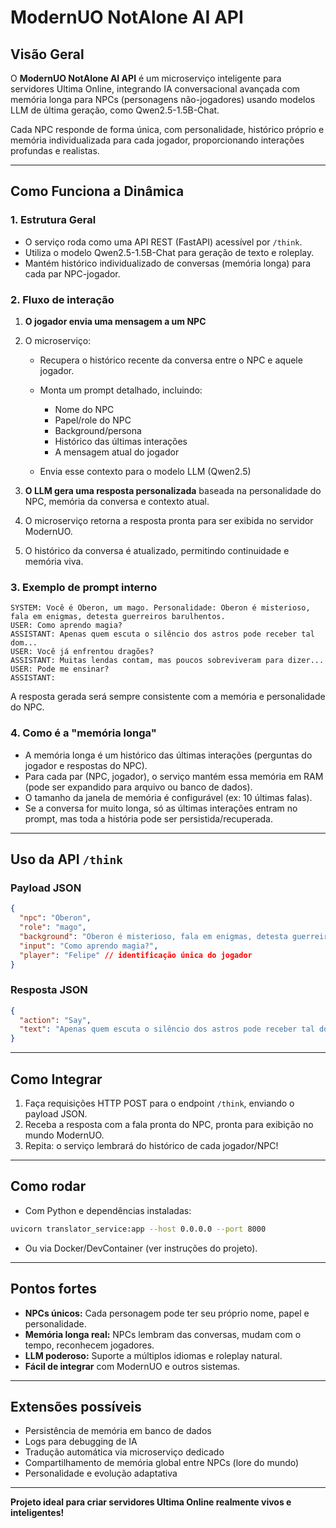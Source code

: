 # ModernUO NotAlone AI API

## Visão Geral

O **ModernUO NotAlone AI API** é um microserviço inteligente para servidores Ultima Online, integrando IA conversacional avançada com memória longa para NPCs (personagens não-jogadores) usando modelos LLM de última geração, como Qwen2.5-1.5B-Chat.

Cada NPC responde de forma única, com personalidade, histórico próprio e memória individualizada para cada jogador, proporcionando interações profundas e realistas.

---

## Como Funciona a Dinâmica

### 1. Estrutura Geral

* O serviço roda como uma API REST (FastAPI) acessível por `/think`.
* Utiliza o modelo Qwen2.5-1.5B-Chat para geração de texto e roleplay.
* Mantém histórico individualizado de conversas (memória longa) para cada par NPC-jogador.

### 2. Fluxo de interação

1. **O jogador envia uma mensagem a um NPC**
2. O microserviço:

   * Recupera o histórico recente da conversa entre o NPC e aquele jogador.
   * Monta um prompt detalhado, incluindo:

     * Nome do NPC
     * Papel/role do NPC
     * Background/persona
     * Histórico das últimas interações
     * A mensagem atual do jogador
   * Envia esse contexto para o modelo LLM (Qwen2.5)
3. **O LLM gera uma resposta personalizada** baseada na personalidade do NPC, memória da conversa e contexto atual.
4. O microserviço retorna a resposta pronta para ser exibida no servidor ModernUO.
5. O histórico da conversa é atualizado, permitindo continuidade e memória viva.

### 3. Exemplo de prompt interno

```
SYSTEM: Você é Oberon, um mago. Personalidade: Oberon é misterioso, fala em enigmas, detesta guerreiros barulhentos.
USER: Como aprendo magia?
ASSISTANT: Apenas quem escuta o silêncio dos astros pode receber tal dom...
USER: Você já enfrentou dragões?
ASSISTANT: Muitas lendas contam, mas poucos sobreviveram para dizer...
USER: Pode me ensinar?
ASSISTANT:
```

A resposta gerada será sempre consistente com a memória e personalidade do NPC.

### 4. Como é a "memória longa"

* A memória longa é um histórico das últimas interações (perguntas do jogador e respostas do NPC).
* Para cada par (NPC, jogador), o serviço mantém essa memória em RAM (pode ser expandido para arquivo ou banco de dados).
* O tamanho da janela de memória é configurável (ex: 10 últimas falas).
* Se a conversa for muito longa, só as últimas interações entram no prompt, mas toda a história pode ser persistida/recuperada.

---

## Uso da API `/think`

### Payload JSON

```json
{
  "npc": "Oberon",
  "role": "mago",
  "background": "Oberon é misterioso, fala em enigmas, detesta guerreiros barulhentos.",
  "input": "Como aprendo magia?",
  "player": "Felipe" // identificação única do jogador
}
```

### Resposta JSON

```json
{
  "action": "Say",
  "text": "Apenas quem escuta o silêncio dos astros pode receber tal dom..."
}
```

---

## Como Integrar

1. Faça requisições HTTP POST para o endpoint `/think`, enviando o payload JSON.
2. Receba a resposta com a fala pronta do NPC, pronta para exibição no mundo ModernUO.
3. Repita: o serviço lembrará do histórico de cada jogador/NPC!

---

## Como rodar

* Com Python e dependências instaladas:

```bash
uvicorn translator_service:app --host 0.0.0.0 --port 8000
```

* Ou via Docker/DevContainer (ver instruções do projeto).

---

## Pontos fortes

* **NPCs únicos:** Cada personagem pode ter seu próprio nome, papel e personalidade.
* **Memória longa real:** NPCs lembram das conversas, mudam com o tempo, reconhecem jogadores.
* **LLM poderoso:** Suporte a múltiplos idiomas e roleplay natural.
* **Fácil de integrar** com ModernUO e outros sistemas.

---

## Extensões possíveis

* Persistência de memória em banco de dados
* Logs para debugging de IA
* Tradução automática via microserviço dedicado
* Compartilhamento de memória global entre NPCs (lore do mundo)
* Personalidade e evolução adaptativa

---

**Projeto ideal para criar servidores Ultima Online realmente vivos e inteligentes!**
